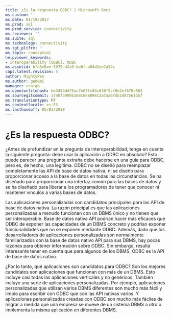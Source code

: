 ```yaml
---
title: ¿Es la respuesta ODBC? | Microsoft Docs
ms.custom: ''
ms.date: 01/19/2017
ms.prod: sql
ms.prod_service: connectivity
ms.reviewer: ''
ms.suite: sql
ms.technology: connectivity
ms.tgt_pltfrm: ''
ms.topic: conceptual
helpviewer_keywords:
- interoperability [ODBC], ODBC
ms.assetid: bfa5e6ee-5979-42a9-be6f-a84d1ee7a54c
caps.latest.revision: 5
author: MightyPen
ms.author: genemi
manager: craigg
ms.openlocfilehash: be3439dd75ac7e67fc83c630f9cf0e2ef670a863
ms.sourcegitcommit: 1740f3090b168c0e809611a7aa6fd514075616bf
ms.translationtype: MT
ms.contentlocale: es-ES
ms.lasthandoff: 05/03/2018
---
```

# <a name="is-odbc-the-answer"></a>¿Es la respuesta ODBC?
¿Antes de profundizar en la pregunta de interoperabilidad, tenga en cuenta la siguiente pregunta: debe usar la aplicación a ODBC en absoluto? Esto puede parecer una pregunta extraña debe hacerse en una guía para ODBC, pero es, de hecho, una legítima. ODBC no se diseñó para reemplazar completamente las API de base de datos nativa, ni se diseñó para proporcionar acceso a la base de datos en todas las circunstancias. Se ha diseñado para proporcionar una interfaz común para las bases de datos y se ha diseñado para liberar a los programadores de tener que conocer ni mantener vínculos a varias bases de datos.  
  
 Las aplicaciones personalizadas son candidatos principales para las API de base de datos nativa. La razón principal es que las aplicaciones personalizadas a menudo funcionan con un DBMS único y no tienen que ser interoperable. Base de datos nativa API podrían hacer más eficaces que ODBC de exponer las capacidades de un DBMS concreto y podrían exponer funcionalidades que no se exponen mediante ODBC. Además, dado que los desarrolladores de aplicaciones personalizadas son normalmente familiarizados con la base de datos nativo API para sus DBMS, hay pocas razones para obtener información sobre ODBC. Sin embargo, resulta interesante tener en cuenta que para algunos de los DBMS, ODBC es la API de base de datos nativo.  
  
 ¿Por lo tanto, qué aplicaciones son candidatos para ODBC? Son los mejores candidatos son aplicaciones que funcionan con más de un DBMS. Esto incluye casi todas las aplicaciones verticales y no genéricos. También incluye una serie de aplicaciones personalizadas. Por ejemplo, aplicaciones personalizadas que utilizan varios DBMS diferentes son mucho más fácil y limpio para escribir con ODBC que con las API nativas varios. Y aplicaciones personalizadas creadas con ODBC son mucho más fáciles de migrar a medida que una empresa se mueve de un sistema DBMS a otro o implementa la misma aplicación en diferentes DBMS.
